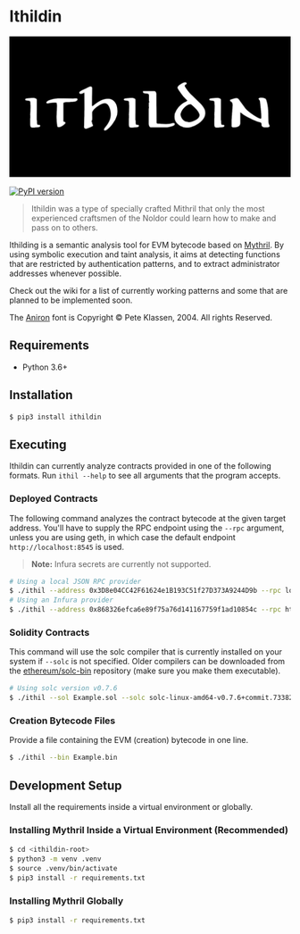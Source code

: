 # Ithildin

![Ithildin Logo](https://raw.githubusercontent.com/metagon/ithildin/master/assets/ithildin_logo.png)

[![PyPI version](https://badge.fury.io/py/ithildin.svg)](https://badge.fury.io/py/ithildin)

> Ithildin was a type of specially crafted Mithril that only the most experienced craftsmen of the Noldor could learn how to make and pass on to others.

Ithilding is a semantic analysis tool for EVM bytecode based on [Mythril](https://github.com/ConsenSys/mythril).
By using symbolic execution and taint analysis, it aims at detecting functions that are restricted by authentication patterns, and to extract administrator addresses whenever possible.

Check out the wiki for a list of currently working patterns and some that are planned to be implemented soon.

The [Aniron](https://thehutt.de/tolkien/fonts/aniron/readme.html) font is Copyright &copy; Pete Klassen, 2004. All rights Reserved.

## Requirements

- Python 3.6+

## Installation

```bash
$ pip3 install ithildin
```

## Executing

Ithildin can currently analyze contracts provided in one of the following formats.
Run `ithil --help` to see all arguments that the program accepts.

### Deployed Contracts

The following command analyzes the contract bytecode at the given target address.
You'll have to supply the RPC endpoint using the `--rpc` argument, unless you are using geth, in which case the default endpoint `http://localhost:8545` is used.

> **Note:** Infura secrets are currently not supported.

```bash
# Using a local JSON RPC provider
$ ./ithil --address 0x3D8e04CC42F61624e1B193C51f27D373A9244D9b --rpc localhost:7545
# Using an Infura provider
$ ./ithil --address 0x868326efca6e89f75a76d141167759f1ad10854c --rpc https://mainnet.infura.io/v3/<project-id>
```

### Solidity Contracts

This command will use the solc compiler that is currently installed on your system if `--solc` is not specified.
Older compilers can be downloaded from the [ethereum/solc-bin](https://github.com/ethereum/solc-bin) repository (make sure you make them executable).

```bash
# Using solc version v0.7.6
$ ./ithil --sol Example.sol --solc solc-linux-amd64-v0.7.6+commit.7338295f
```

### Creation Bytecode Files

Provide a file containing the EVM (creation) bytecode in one line.

```bash
$ ./ithil --bin Example.bin
```

## Development Setup

Install all the requirements inside a virtual environment or globally.

### Installing Mythril Inside a Virtual Environment (Recommended)

```bash
$ cd <ithildin-root>
$ python3 -m venv .venv
$ source .venv/bin/activate
$ pip3 install -r requirements.txt
```

### Installing Mythril Globally

```bash
$ pip3 install -r requirements.txt
```
